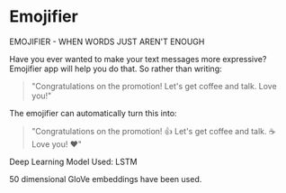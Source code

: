 # Emojifier
EMOJIFIER - WHEN WORDS JUST AREN'T ENOUGH 

Have you ever wanted to make your text messages more expressive? Emojifier app will help you do that. 
So rather than writing:
>"Congratulations on the promotion! Let's get coffee and talk. Love you!"   

The emojifier can automatically turn this into:
>"Congratulations on the promotion! 👍 Let's get coffee and talk. ☕️ Love you! ❤️"

Deep Learning Model Used: LSTM

50 dimensional GloVe embeddings have been used.
